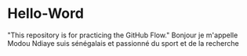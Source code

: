 # Hello-Word
"This repository is for practicing the GitHub Flow."
Bonjour je m'appelle Modou Ndiaye suis sénégalais et passionné du sport et de la recherche
